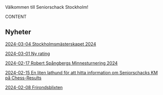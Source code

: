 Välkommen till Seniorschack Stockholm!

CONTENT

## Nyheter

[2024-03-04 Stockholmsmästerskapet 2024](filer/Inbjudan_Stockholmsmästerskapet_2024.pdf)

[2024-03-01 Ny rating](filer/Ny_rating.pdf)

[2024-02-17 Robert Spångbergs Minnesturnering 2024](filer/Inbjudan-Robert-Spångberg-memorial-2024.pdf)

[2024-02-15 En liten lathund för att hitta information om Seniorschacks KM på Chess-Results](https://www.seniorschackstockholm.se/htmfiler/Chess-Results.pdf)

[2024-02-08 Frirondsblixten](filer/Frirondsblixten.pdf)


